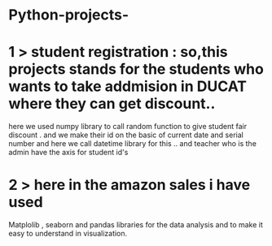 # Python-projects-
# 1 >  student registration : so,this projects stands for the students who wants to take addmision in DUCAT where they can get  discount..
here we used numpy library to call random function to give student fair discount . and we make their id on the basic of  current date and serial number
and here we call datetime library for this .. and teacher who is the admin have the axis for student id's



 # 2 > here in the amazon sales i have used
Matplolib , seaborn and  pandas libraries
for the data analysis and to make it easy to understand in visualization.
